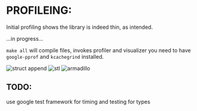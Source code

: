 <!---

 Copyright (c) 2017 vargaconsulting, Toronto,ON Canada
 Author: Varga, Steven <steven@vargaconsulting.ca>

 Permission is hereby granted, free of charge, to any person obtaining a copy of
 this  software  and associated documentation files (the "Software"), to deal in
 the Software  without   restriction, including without limitation the rights to
 use, copy, modify, merge,  publish,  distribute, sublicense, and/or sell copies
 of the Software, and to  permit persons to whom the Software is furnished to do
 so, subject to the following conditions:

 The above copyright notice and this permission notice shall be included in all
 copies or substantial portions of the Software.

 THE  SOFTWARE IS  PROVIDED  "AS IS",  WITHOUT  WARRANTY  OF ANY KIND, EXPRESS OR
 IMPLIED, INCLUDING BUT NOT LIMITED TO THE WARRANTIES OF MERCHANTABILITY, FITNESS
 FOR A PARTICULAR PURPOSE AND NONINFRINGEMENT.  IN NO EVENT  SHALL THE AUTHORS OR
 COPYRIGHT HOLDERS BE LIABLE FOR ANY  CLAIM,  DAMAGES OR OTHER LIABILITY, WHETHER
 IN  AN  ACTION  OF  CONTRACT, TORT OR  OTHERWISE, ARISING  FROM,  OUT  OF  OR IN
 CONNECTION WITH THE SOFTWARE OR THE USE OR OTHER DEALINGS IN THE SOFTWARE.
--->

PROFILEING:
===========

Initial profiling shows the library is indeed thin, as intended. 

...in progress...

`make all` will compile files,  invokes profiler and visualizer
you need to have `google-pprof` and `kcachegrind` installed. 

![struct append](http://h5cpp.ca/pix/perf-struct.png)
![stl](http://h5cpp.ca/pix/perf-stl.png)
![armadillo](http://h5cpp.ca/pix/perf-armadillo.png)

TODO:
----
use google test framework for timing and  testing for types

